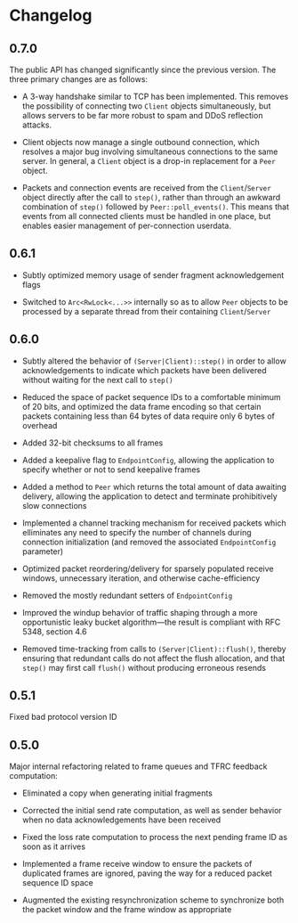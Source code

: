 
# Changelog

## 0.7.0

The public API has changed significantly since the previous version. The three
primary changes are as follows:

* A 3-way handshake similar to TCP has been implemented. This removes the
  possibility of connecting two `Client` objects simultaneously, but allows
  servers to be far more robust to spam and DDoS reflection attacks.

* Client objects now manage a single outbound connection, which resolves a
  major bug involving simultaneous connections to the same server. In general,
  a `Client` object is a drop-in replacement for a `Peer` object.

* Packets and connection events are received from the `Client`/`Server` object
  directly after the call to `step()`, rather than through an awkward
  combination of `step()` followed by `Peer::poll_events()`. This means that
  events from all connected clients must be handled in one place, but enables
  easier management of per-connection userdata.

## 0.6.1

* Subtly optimized memory usage of sender fragment acknowledgement flags

* Switched to `Arc<RwLock<...>>` internally so as to allow `Peer` objects to be
  processed by a separate thread from their containing `Client`/`Server`

## 0.6.0

* Subtly altered the behavior of `(Server|Client)::step()` in order to allow
  acknowledgements to indicate which packets have been delivered without
  waiting for the next call to `step()`

* Reduced the space of packet sequence IDs to a comfortable minimum of 20 bits,
  and optimized the data frame encoding so that certain packets containing less
  than 64 bytes of data require only 6 bytes of overhead

* Added 32-bit checksums to all frames

* Added a keepalive flag to `EndpointConfig`, allowing the application to
  specify whether or not to send keepalive frames

* Added a method to `Peer` which returns the total amount of data awaiting
  delivery, allowing the application to detect and terminate prohibitively slow
  connections

* Implemented a channel tracking mechanism for received packets which
  elliminates any need to specify the number of channels during connection
  initialization (and removed the associated `EndpointConfig` parameter)

* Optimized packet reordering/delivery for sparsely populated receive windows,
  unnecessary iteration, and otherwise cache-efficiency

* Removed the mostly redundant setters of `EndpointConfig`

* Improved the windup behavior of traffic shaping through a more opportunistic
  leaky bucket algorithm—the result is compliant with RFC 5348, section 4.6

* Removed time-tracking from calls to `(Server|Client)::flush()`, thereby
  ensuring that redundant calls do not affect the flush allocation, and that
  `step()` may first call `flush()` without producing erroneous resends

## 0.5.1

Fixed bad protocol version ID

## 0.5.0

Major internal refactoring related to frame queues and TFRC feedback
computation:

* Eliminated a copy when generating initial fragments

* Corrected the initial send rate computation, as well as sender behavior when
  no data acknowledgements have been received

* Fixed the loss rate computation to process the next pending frame ID as soon
  as it arrives

* Implemented a frame receive window to ensure the packets of duplicated frames
  are ignored, paving the way for a reduced packet sequence ID space

* Augmented the existing resynchronization scheme to synchronize both the packet
  window and the frame window as appropriate


